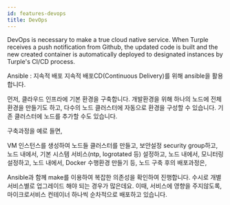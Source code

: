```yaml
---
id: features-devops
title: DevOps
---
```


DevOps is necessary to make a true cloud native service. When Turple receives a push notification from Github, the updated code is built and the new created container is automatically deployed to designated instances by Turple's CI/CD process.


Ansible : 지속적 배포
지속적 배포CD(Continuous Delivery)를 위해 ansible을 활용합니다.

먼저, 클라우드 인프라에 기본 환경을 구축합니다. 개발환경을 위해 하나의 노드에 전체 환경을 만들기도 하고, 다수의 노드 클러스터에 자동으로 환경을 구성할 수 있습니다. 기존 클러스터에 노드를 추가할 수도 있습니다.

구축과정을 예로 들면,

VM 인스턴스를 생성하여 노드들 클러스터를 만들고,
보안설정 security group하고,
노드 내에서, 기본 시스템 서비스(ntp, logrotated 등) 설정하고,
노드 내에서, 모니터링 설정하고,
노드 내에서, Docker 수행환경 만들기 등,
노드 구축 후의 배포과정은,

Ansible과 함께 make를 이용하여 복잡한 의존성을 확인하여 진행합니다. 수시로 개별 서비스별로 업그레이드 해야 되는 경우가 많은데요. 이때, 서비스에 영향을 주지않도록, 마이크로서비스 컨테이너 하나씩 순차적으로 배포하고 있습니다.